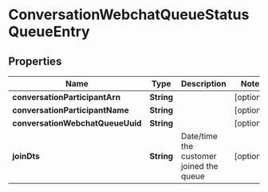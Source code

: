 
# ConversationWebchatQueueStatusQueueEntry

## Properties
Name | Type | Description | Notes
------------ | ------------- | ------------- | -------------
**conversationParticipantArn** | **String** |  |  [optional]
**conversationParticipantName** | **String** |  |  [optional]
**conversationWebchatQueueUuid** | **String** |  |  [optional]
**joinDts** | **String** | Date/time the customer joined the queue |  [optional]



